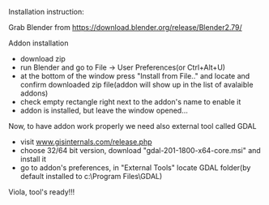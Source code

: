 Installation instruction:

Grab Blender from https://download.blender.org/release/Blender2.79/

Addon installation
- download zip
- run Blender and go to File -> User Preferences(or Ctrl+Alt+U)
- at the bottom of the window press "Install from File.." and locate and confirm downloaded zip file(addon will show up in the list of avalaible addons)
- check empty rectangle right next to the addon's name to enable it
- addon is installed, but leave the window opened...

Now, to have addon work properly we need also external tool called GDAL
- visit www.gisinternals.com/release.php
- choose 32/64 bit version, download "gdal-201-1800-x64-core.msi" and install it
- go to addon's preferences, in "External Tools" locate GDAL folder(by default installed to c:\Program Files\GDAL\)

Viola, tool's ready!!!
